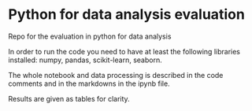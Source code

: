 # Python for data analysis evaluation
Repo for the evaluation in python for data analysis


In order to run the code you need to have at least the following libraries installed: numpy, pandas, scikit-learn, seaborn.

The whole notebook and data processing is described in the code comments and in the markdowns in the ipynb file.

Results are given as tables for clarity.
